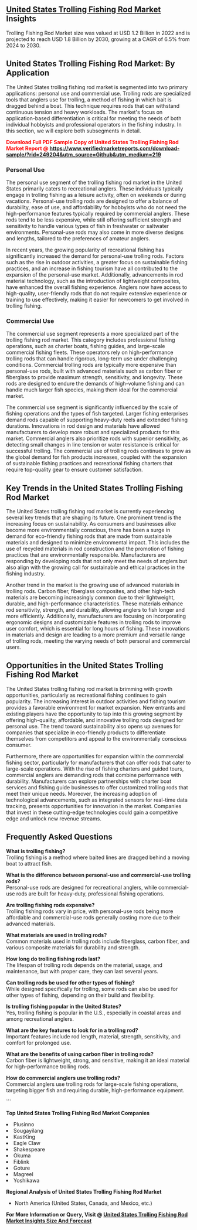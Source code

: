 <h2><a href="https://www.verifiedmarketreports.com/download-sample/?rid=249204&amp;utm_source=Github&amp;utm_medium=219" target="_blank">United States Trolling Fishing Rod Market</a> Insights</h2><p>Trolling Fishing Rod Market size was valued at USD 1.2 Billion in 2022 and is projected to reach USD 1.8 Billion by 2030, growing at a CAGR of 6.5% from 2024 to 2030.</p><p> <h2>United States Trolling Fishing Rod Market: By Application</h2> <p>The United States trolling fishing rod market is segmented into two primary applications: personal use and commercial use. Trolling rods are specialized tools that anglers use for trolling, a method of fishing in which bait is dragged behind a boat. This technique requires rods that can withstand continuous tension and heavy workloads. The market's focus on application-based differentiation is critical for meeting the needs of both individual hobbyists and professional operators in the fishing industry. In this section, we will explore both subsegments in detail.</p> <p><b><p><span class=""><span style="color: #ff0000;"><strong>Download Full PDF Sample Copy of United States Trolling Fishing Rod Market Report</strong> @ </span><a href="https://www.verifiedmarketreports.com/download-sample/?rid=249204&amp;utm_source=Github&amp;utm_medium=219" target="_blank">https://www.verifiedmarketreports.com/download-sample/?rid=249204&amp;utm_source=Github&amp;utm_medium=219</a></span></p></b></p> <h3>Personal Use</h3> <p>The personal use segment of the trolling fishing rod market in the United States primarily caters to recreational anglers. These individuals typically engage in trolling fishing as a leisure activity, often on weekends or during vacations. Personal-use trolling rods are designed to offer a balance of durability, ease of use, and affordability for hobbyists who do not need the high-performance features typically required by commercial anglers. These rods tend to be less expensive, while still offering sufficient strength and sensitivity to handle various types of fish in freshwater or saltwater environments. Personal-use rods may also come in more diverse designs and lengths, tailored to the preferences of amateur anglers.</p> <p>In recent years, the growing popularity of recreational fishing has significantly increased the demand for personal-use trolling rods. Factors such as the rise in outdoor activities, a greater focus on sustainable fishing practices, and an increase in fishing tourism have all contributed to the expansion of the personal-use market. Additionally, advancements in rod material technology, such as the introduction of lightweight composites, have enhanced the overall fishing experience. Anglers now have access to high-quality, user-friendly rods that do not require extensive experience or training to use effectively, making it easier for newcomers to get involved in trolling fishing.</p> <h3>Commercial Use</h3> <p>The commercial use segment represents a more specialized part of the trolling fishing rod market. This category includes professional fishing operations, such as charter boats, fishing guides, and large-scale commercial fishing fleets. These operators rely on high-performance trolling rods that can handle rigorous, long-term use under challenging conditions. Commercial trolling rods are typically more expensive than personal-use rods, built with advanced materials such as carbon fiber or fiberglass to provide maximum strength, sensitivity, and longevity. These rods are designed to endure the demands of high-volume fishing and can handle much larger fish species, making them ideal for the commercial market.</p> <p>The commercial use segment is significantly influenced by the scale of fishing operations and the types of fish targeted. Larger fishing enterprises demand rods capable of supporting heavy-duty reels and extended fishing durations. Innovations in rod design and materials have allowed manufacturers to develop more robust and specialized products for this market. Commercial anglers also prioritize rods with superior sensitivity, as detecting small changes in line tension or water resistance is critical for successful trolling. The commercial use of trolling rods continues to grow as the global demand for fish products increases, coupled with the expansion of sustainable fishing practices and recreational fishing charters that require top-quality gear to ensure customer satisfaction.</p> <h2>Key Trends in the United States Trolling Fishing Rod Market</h2> <p>The United States trolling fishing rod market is currently experiencing several key trends that are shaping its future. One prominent trend is the increasing focus on sustainability. As consumers and businesses alike become more environmentally conscious, there has been a surge in demand for eco-friendly fishing rods that are made from sustainable materials and designed to minimize environmental impact. This includes the use of recycled materials in rod construction and the promotion of fishing practices that are environmentally responsible. Manufacturers are responding by developing rods that not only meet the needs of anglers but also align with the growing call for sustainable and ethical practices in the fishing industry.</p> <p>Another trend in the market is the growing use of advanced materials in trolling rods. Carbon fiber, fiberglass composites, and other high-tech materials are becoming increasingly common due to their lightweight, durable, and high-performance characteristics. These materials enhance rod sensitivity, strength, and durability, allowing anglers to fish longer and more efficiently. Additionally, manufacturers are focusing on incorporating ergonomic designs and customizable features in trolling rods to improve user comfort, which is essential for long hours of fishing. These innovations in materials and design are leading to a more premium and versatile range of trolling rods, meeting the varying needs of both personal and commercial users.</p> <h2>Opportunities in the United States Trolling Fishing Rod Market</h2> <p>The United States trolling fishing rod market is brimming with growth opportunities, particularly as recreational fishing continues to gain popularity. The increasing interest in outdoor activities and fishing tourism provides a favorable environment for market expansion. New entrants and existing players have the opportunity to tap into this growing segment by offering high-quality, affordable, and innovative trolling rods designed for personal use. The trend toward sustainability also opens up avenues for companies that specialize in eco-friendly products to differentiate themselves from competitors and appeal to the environmentally conscious consumer.</p> <p>Furthermore, there are opportunities for expansion within the commercial fishing sector, particularly for manufacturers that can offer rods that cater to large-scale operations. With the rise of fishing charters and guided tours, commercial anglers are demanding rods that combine performance with durability. Manufacturers can explore partnerships with charter boat services and fishing guide businesses to offer customized trolling rods that meet their unique needs. Moreover, the increasing adoption of technological advancements, such as integrated sensors for real-time data tracking, presents opportunities for innovation in the market. Companies that invest in these cutting-edge technologies could gain a competitive edge and unlock new revenue streams.</p> <h2>Frequently Asked Questions</h2> <p><b>What is trolling fishing?</b><br> Trolling fishing is a method where baited lines are dragged behind a moving boat to attract fish.</p> <p><b>What is the difference between personal-use and commercial-use trolling rods?</b><br> Personal-use rods are designed for recreational anglers, while commercial-use rods are built for heavy-duty, professional fishing operations.</p> <p><b>Are trolling fishing rods expensive?</b><br> Trolling fishing rods vary in price, with personal-use rods being more affordable and commercial-use rods generally costing more due to their advanced materials.</p> <p><b>What materials are used in trolling rods?</b><br> Common materials used in trolling rods include fiberglass, carbon fiber, and various composite materials for durability and strength.</p> <p><b>How long do trolling fishing rods last?</b><br> The lifespan of trolling rods depends on the material, usage, and maintenance, but with proper care, they can last several years.</p> <p><b>Can trolling rods be used for other types of fishing?</b><br> While designed specifically for trolling, some rods can also be used for other types of fishing, depending on their build and flexibility.</p> <p><b>Is trolling fishing popular in the United States?</b><br> Yes, trolling fishing is popular in the U.S., especially in coastal areas and among recreational anglers.</p> <p><b>What are the key features to look for in a trolling rod?</b><br> Important features include rod length, material, strength, sensitivity, and comfort for prolonged use.</p> <p><b>What are the benefits of using carbon fiber in trolling rods?</b><br> Carbon fiber is lightweight, strong, and sensitive, making it an ideal material for high-performance trolling rods.</p> <p><b>How do commercial anglers use trolling rods?</b><br> Commercial anglers use trolling rods for large-scale fishing operations, targeting bigger fish and requiring durable, high-performance equipment.</p> ```</p><p><strong>Top United States Trolling Fishing Rod Market Companies</strong></p><div data-test-id=""><p><li>Plusinno</li><li> Sougayilang</li><li> KastKing</li><li> Eagle Claw</li><li> Shakespeare</li><li> Okuma</li><li> Fiblink</li><li> Goture</li><li> Magreel</li><li> Yoshikawa</li></p><div><strong>Regional Analysis of&nbsp;United States Trolling Fishing Rod Market</strong></div><ul><li dir="ltr"><p dir="ltr">North America&nbsp;(United States, Canada, and Mexico, etc.)</p></li></ul><p><strong>For More Information or Query, Visit @&nbsp;</strong><strong><a href="https://www.verifiedmarketreports.com/product/trolling-fishing-rod-market/?utm_source=Github&amp;utm_medium=219" target="_blank">United States Trolling Fishing Rod Market Insights Size And Forecast</a></strong></p></div>
